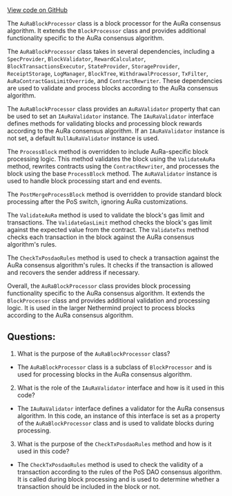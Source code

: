 [View code on GitHub](https://github.com/nethermindeth/nethermind/Nethermind.Consensus.AuRa/AuRaBlockProcessor.cs)

The `AuRaBlockProcessor` class is a block processor for the AuRa consensus algorithm. It extends the `BlockProcessor` class and provides additional functionality specific to the AuRa consensus algorithm. 

The `AuRaBlockProcessor` class takes in several dependencies, including a `SpecProvider`, `BlockValidator`, `RewardCalculator`, `BlockTransactionsExecutor`, `StateProvider`, `StorageProvider`, `ReceiptStorage`, `LogManager`, `BlockTree`, `WithdrawalProcessor`, `TxFilter`, `AuRaContractGasLimitOverride`, and `ContractRewriter`. These dependencies are used to validate and process blocks according to the AuRa consensus algorithm.

The `AuRaBlockProcessor` class provides an `AuRaValidator` property that can be used to set an `IAuRaValidator` instance. The `IAuRaValidator` interface defines methods for validating blocks and processing block rewards according to the AuRa consensus algorithm. If an `IAuRaValidator` instance is not set, a default `NullAuRaValidator` instance is used.

The `ProcessBlock` method is overridden to include AuRa-specific block processing logic. This method validates the block using the `ValidateAuRa` method, rewrites contracts using the `ContractRewriter`, and processes the block using the base `ProcessBlock` method. The `AuRaValidator` instance is used to handle block processing start and end events.

The `PostMergeProcessBlock` method is overridden to provide standard block processing after the PoS switch, ignoring AuRa customizations.

The `ValidateAuRa` method is used to validate the block's gas limit and transactions. The `ValidateGasLimit` method checks the block's gas limit against the expected value from the contract. The `ValidateTxs` method checks each transaction in the block against the AuRa consensus algorithm's rules.

The `CheckTxPosdaoRules` method is used to check a transaction against the AuRa consensus algorithm's rules. It checks if the transaction is allowed and recovers the sender address if necessary.

Overall, the `AuRaBlockProcessor` class provides block processing functionality specific to the AuRa consensus algorithm. It extends the `BlockProcessor` class and provides additional validation and processing logic. It is used in the larger Nethermind project to process blocks according to the AuRa consensus algorithm.
## Questions: 
 1. What is the purpose of the `AuRaBlockProcessor` class?
- The `AuRaBlockProcessor` class is a subclass of `BlockProcessor` and is used for processing blocks in the AuRa consensus algorithm.

2. What is the role of the `IAuRaValidator` interface and how is it used in this code?
- The `IAuRaValidator` interface defines a validator for the AuRa consensus algorithm. In this code, an instance of this interface is set as a property of the `AuRaBlockProcessor` class and is used to validate blocks during processing.

3. What is the purpose of the `CheckTxPosdaoRules` method and how is it used in this code?
- The `CheckTxPosdaoRules` method is used to check the validity of a transaction according to the rules of the PoS DAO consensus algorithm. It is called during block processing and is used to determine whether a transaction should be included in the block or not.